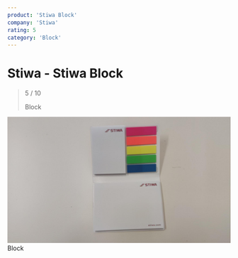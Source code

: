 ```yaml
---
product: 'Stiwa Block'
company: 'Stiwa'
rating: 5
category: 'Block'
---
```


# Stiwa - Stiwa Block
>
> 5 / 10
>
> Block

![Stiwa Block](./assets/stiwa-stiwa-block-d79b0226-6d12-40d8-a5a7-da7c714ec322.jpg)
Block
